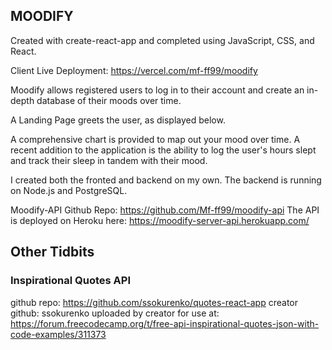## MOODIFY
Created with create-react-app and completed using JavaScript, CSS, and React. 

Client Live Deployment: https://vercel.com/mf-ff99/moodify

Moodify allows registered users to log in to their account and create an in-depth database of their 
moods over time. 

A Landing Page greets the user, as displayed below.


A comprehensive chart is provided to map out your mood over time. A recent addition
to the application is the ability to log the user's hours slept and track their sleep in tandem with 
their mood.

I created both the fronted and backend on my own. The backend is running on Node.js and PostgreSQL.

Moodify-API Github Repo: https://github.com/Mf-ff99/moodify-api
The API is deployed on Heroku here: https://moodify-server-api.herokuapp.com/




## Other Tidbits
### Inspirational Quotes API
  github repo: https://github.com/ssokurenko/quotes-react-app
  creator github: ssokurenko
  uploaded by creator for use at: https://forum.freecodecamp.org/t/free-api-inspirational-quotes-json-with-code-examples/311373
